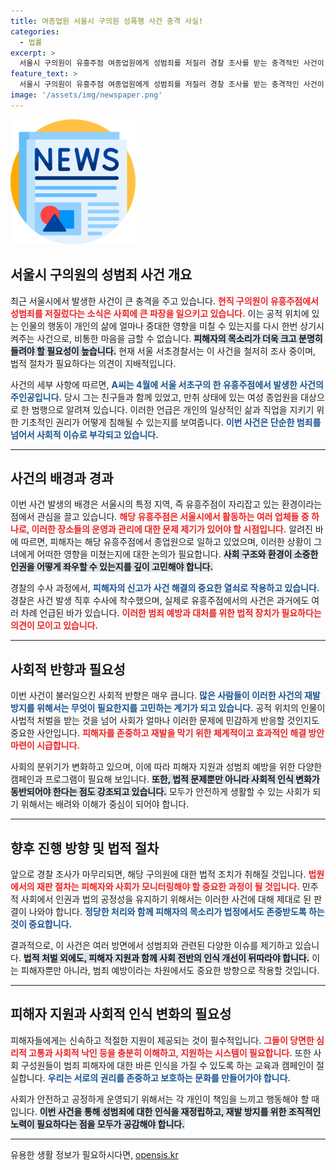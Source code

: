 ```yaml
---
title: 여종업원 서울시 구의원 성폭행 사건 충격 사실!
categories:
  - 법률
excerpt: >
  서울시 구의원이 유흥주점 여종업원에게 성범죄를 저질러 경찰 조사를 받는 충격적인 사건이 발생했습니다. 특수준강간 혐의로 입건된 A씨의 소식은 시민들에게 큰 충격을 주고 있습니다. 클릭해 자세한 내용을 알아보세요!
feature_text: >
  서울시 구의원이 유흥주점 여종업원에게 성범죄를 저질러 경찰 조사를 받는 충격적인 사건이 발생했습니다. 특수준강간 혐의로 입건된 A씨의 소식은 시민들에게 큰 충격을 주고 있습니다. 클릭해 자세한 내용을 알아보세요!
image: '/assets/img/newspaper.png'
---
```


<p><img src="/assets/img/newspaper.png" alt="kimp 속보" /></p>

<h2 data-ke-size="size26">서울시 구의원의 성범죄 사건 개요</h2>

<p data-ke-size="size16">최근 서울시에서 발생한 사건이 큰 충격을 주고 있습니다. <b><span style="color: #ee2323;">현직 구의원이 유흥주점에서 성범죄를 저질렀다는 소식은 사회에 큰 파장을 일으키고 있습니다.</span></b> 이는 공적 위치에 있는 인물의 행동이 개인의 삶에 얼마나 중대한 영향을 미칠 수 있는지를 다시 한번 상기시켜주는 사건으로, 비통한 마음을 금할 수 없습니다. <b><span style="background-color: #21538527;">피해자의 목소리가 더욱 크고 분명히 들려야 할 필요성이 높습니다.</span></b> 현재 서울 서초경찰서는 이 사건을 철저히 조사 중이며, 법적 절차가 필요하다는 의견이 지배적입니다.</p>

<p data-ke-size="size16">사건의 세부 사항에 따르면, <b><span style="color: #1a5490;">A씨는 4월에 서울 서초구의 한 유흥주점에서 발생한 사건의 주인공입니다.</span></b> 당시 그는 친구들과 함께 있었고, 만취 상태에 있는 여성 종업원을 대상으로 한 범행으로 알려져 있습니다. 이러한 언급은 개인의 일상적인 삶과 직업을 지키기 위한 기초적인 권리가 어떻게 침해될 수 있는지를 보여줍니다. <b><span style="color: #1a5490;">이번 사건은 단순한 범죄를 넘어서 사회적 이슈로 부각되고 있습니다.</span></b></p>

<hr>

<h2 data-ke-size="size26">사건의 배경과 경과</h2>

<p data-ke-size="size16">이번 사건 발생의 배경은 서울시의 특정 지역, 즉 유흥주점이 자리잡고 있는 환경이라는 점에서 관심을 끌고 있습니다. <b><span style="color: #ee2323;">해당 유흥주점은 서울시에서 활동하는 여러 업체들 중 하나로, 이러한 장소들의 운영과 관리에 대한 문제 제기가 있어야 할 시점입니다.</span></b> 알려진 바에 따르면, 피해자는 해당 유흥주점에서 종업원으로 일하고 있었으며, 이러한 상황이 그녀에게 어떠한 영향을 미쳤는지에 대한 논의가 필요합니다. <b><span style="background-color: #21538527;">사회 구조와 환경이 소중한 인권을 어떻게 좌우할 수 있는지를 깊이 고민해야 합니다.</span></b></p>

<p data-ke-size="size16">경찰의 수사 과정에서, <b><span style="color: #1a5490;">피해자의 신고가 사건 해결의 중요한 열쇠로 작용하고 있습니다.</span></b> 경찰은 사건 발생 직후 수사에 착수했으며, 실제로 유흥주점에서의 사건은 과거에도 여러 차례 언급된 바가 있습니다. <b><span style="color: #ee2323;">이러한 범죄 예방과 대처를 위한 법적 장치가 필요하다는 의견이 모이고 있습니다.</span></b></p>

<hr>

<h2 data-ke-size="size26">사회적 반향과 필요성</h2>

<p data-ke-size="size16">이번 사건이 불러일으킨 사회적 반향은 매우 큽니다. <b><span style="color: #1a5490;">많은 사람들이 이러한 사건의 재발 방지를 위해서는 무엇이 필요한지를 고민하는 계기가 되고 있습니다.</span></b> 공적 위치의 인물이 사법적 처벌을 받는 것을 넘어 사회가 얼마나 이러한 문제에 민감하게 반응할 것인지도 중요한 사안입니다. <b><span style="color: #ee2323;">피해자를 존중하고 재발을 막기 위한 체계적이고 효과적인 해결 방안 마련이 시급합니다.</span></b></p>

<p data-ke-size="size16">사회의 분위기가 변화하고 있으며, 이에 따라 피해자 지원과 성범죄 예방을 위한 다양한 캠페인과 프로그램이 필요해 보입니다. <b><span style="background-color: #21538527;">또한, 법적 문제뿐만 아니라 사회적 인식 변화가 동반되어야 한다는 점도 강조되고 있습니다.</span></b> 모두가 안전하게 생활할 수 있는 사회가 되기 위해서는 배려와 이해가 중심이 되어야 합니다.</p>

<hr>

<h2 data-ke-size="size26">향후 진행 방향 및 법적 절차</h2>

<p data-ke-size="size16">앞으로 경찰 조사가 마무리되면, 해당 구의원에 대한 법적 조치가 취해질 것입니다. <b><span style="color: #ee2323;">법원에서의 재판 절차는 피해자와 사회가 모니터링해야 할 중요한 과정이 될 것입니다.</span></b> 민주적 사회에서 인권과 법의 공정성을 유지하기 위해서는 이러한 사건에 대해 제대로 된 판결이 나와야 합니다. <b><span style="color: #1a5490;">정당한 처리와 함께 피해자의 목소리가 법정에서도 존중받도록 하는 것이 중요합니다.</span></b></p>

<p data-ke-size="size16">결과적으로, 이 사건은 여러 방면에서 성범죄와 관련된 다양한 이슈를 제기하고 있습니다. <b><span style="background-color: #21538527;">법적 처벌 외에도, 피해자 지원과 함께 사회 전반의 인식 개선이 뒤따라야 합니다.</span></b> 이는 피해자뿐만 아니라, 범죄 예방이라는 차원에서도 중요한 방향으로 작용할 것입니다.</p>

<hr>

<h2 data-ke-size="size26">피해자 지원과 사회적 인식 변화의 필요성</h2>

<p data-ke-size="size16">피해자들에게는 신속하고 적절한 지원이 제공되는 것이 필수적입니다. <b><span style="color: #ee2323;">그들이 당면한 심리적 고통과 사회적 낙인 등을 충분히 이해하고, 지원하는 시스템이 필요합니다.</span></b> 또한 사회 구성원들이 범죄 피해자에 대한 바른 인식을 가질 수 있도록 하는 교육과 캠페인이 절실합니다. <b><span style="color: #1a5490;">우리는 서로의 권리를 존중하고 보호하는 문화를 만들어가야 합니다.</span></b></p>

<p data-ke-size="size16">사회가 안전하고 공정하게 운영되기 위해서는 각 개인이 책임을 느끼고 행동해야 할 때입니다. <b><span style="background-color: #21538527;">이번 사건을 통해 성범죄에 대한 인식을 재정립하고, 재발 방지를 위한 조직적인 노력이 필요하다는 점을 모두가 공감해야 합니다.</span></b></p>

<hr>
유용한 생활 정보가 필요하시다면, <a href="https://opensis.kr" rel="dofollow">opensis.kr</a>


